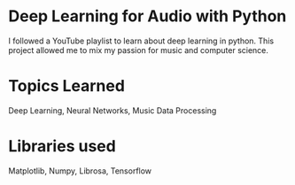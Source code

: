 # Deep Learning for Audio with Python
I followed a YouTube playlist to learn about deep learning in python. This project allowed me to mix my passion for music and computer science.

# Topics Learned
Deep Learning, Neural Networks, Music Data Processing

# Libraries used
Matplotlib, Numpy, Librosa, Tensorflow
